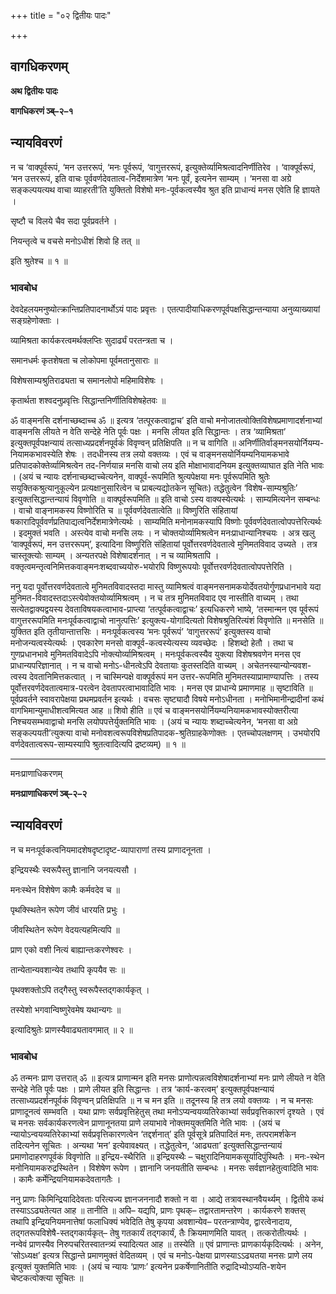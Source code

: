 +++
title = "०२ द्वितीयः पादः"

+++


## वागधिकरणम्

**अथ द्वितीयः पादः**

**वागधिकरणं ञ्ब्–२–१**

## **न्यायविवरणं**

न च ‘वाक्पूर्वरूपं, ‘मन उत्तररूपं, ‘मनः पूर्वरूपं, ‘वागुत्तररूपं, इत्युक्तेर्व्यामिश्रत्वादनिर्णीतिरेव । ‘वाक्पूर्वरूपं, ‘मन उत्तररूपं, इति वाचः पूर्ववर्णदेवतात्व-निर्देशमात्रेण ‘मनः पूर्वं, इत्यनेन साम्यम् । ‘मनसा वा अग्रे सङ्कल्पयत्यथ वाचा व्याहरती’ति युक्तितो विशेषो मनः-पूर्वकत्वस्यैव श्रुत इति प्राधान्यं मनस एवेति हि ज्ञायते ।

सृष्टौ च विलये चैव सदा पूर्वप्रवर्तने ।

नियन्तृत्वे च वचसे मनोऽधीशं शिवो हि तत् ॥

इति श्रुतेश्च ॥ १ ॥

### **भावबोध**

देवदेहलयमनुष्योत्क्रान्तिप्रतिपादनार्थोऽयं पादः प्रवृत्तः । एतत्पादीयाधिकरणपूर्वपक्षसिद्धान्तन्याया अनुव्याख्यायां सङ्ग्रहेणोक्ताः ।

व्यामिश्रता कार्यकरत्वमर्थक्लप्तिः सुदार्ढ्यं परतन्त्रता च ।

समानधर्मः कृतशेषता च लोकोपमा पूर्वमतानुसाराः ॥

विशेषसाम्यश्रुतिराढ्यता च समानलोपो महिमाविशेषः ।

कृतार्थता शश्वदनुप्रवृत्तिः सिद्धान्तनिर्णीतिविशेषहेतवः ॥

ॐ वाङ्मनसि दर्शनाच्छब्दाच्च ॐ ॥ इत्यत्र ‘तत्पूरकत्वाद्वाच’ इति वाचो मनोजातत्वोक्तिविशेषप्रमाणादर्शनाभ्यां वाङ्मनसि लीयते न वेति सन्देहे नेति पूर्वः पक्षः । मनसि लीयत इति सिद्धान्तः । तत्र ‘व्यामिश्रता’ इत्युक्तपूर्वपक्षन्यायं तत्साध्यप्रदर्शनपूर्वकं विवृण्वन् प्रतिक्षिपति ॥ न च वागिति ॥ अनिर्णीतिर्वाङ्मनसयोर्नियम्य-नियामकभावस्येति शेषः । तदधीनस्य तत्र लयो वक्तव्यः । एवं च वाङ्मनसयोर्नियम्यनियामकभावे प्रतिपादकोक्तेर्व्यामिश्रत्वेन तद-निर्णयान्न मनसि वाचो लय इति मोक्षाभावादनियम इत्युक्तव्याघात इति नेति भावः । (अयं च न्यायः दर्शनाच्छब्दाच्चेत्यनेन, वाक्पूर्व-रूपमिति श्रुत्यपेक्षया मनः पूर्वरूपमिति श्रुतेः सयुक्तिकश्रुत्यानुकूल्येन प्रत्यक्षानुसारित्वेन च प्राबल्यद्योतकेन सूचितः) तद्धेतुत्वेन ‘विशेष-साम्यश्रुतिः’ इत्युक्तसिद्धान्तन्यायं विवृणोति ॥ वाक्पूर्वरूपमिति ॥ इति वाचो ऽस्य वाक्यस्येत्यर्थः । साम्यमित्यनेन सम्बन्धः । वाचो वाङ्नामकस्य विष्णोरिति च ॥ पूर्ववर्णदेवतात्वेति ॥ विष्णुरिति संहितायां षकारादिपूर्ववर्णप्रतिपाद्यत्वनिर्देशमात्रेणेत्यर्थः । साम्यमिति मनोनामकस्यापि विष्णोः पूर्ववर्णदेवतात्वोपपत्तेरित्यर्थः । इदमुक्तं भवति । अस्त्येव वाचो मनसि लयः । न चोक्तयोर्व्यामिश्रत्वेन मनःप्राधान्यानिश्चयः । अत्र खलु ‘वाक्पूर्वरूपं, मन उत्तररूपम्’, इत्यादिना विष्णुरिति संहितायां पूर्वोत्तरवर्णदेवतात्वे मुनिमतविवाद उच्यते । तत्र चास्तूक्त्योः साम्यम् । अन्यतरपक्षे विशेषादर्शनात् । न च व्यामिश्रतापि । वक्तृत्वमन्तृत्वनिमित्तकवाङ्मनःशब्दवाच्ययोरु-भयोरपि विष्णुरूपयोः पूर्वोत्तरवर्णदेवतात्वोपपत्तेरिति ।

ननु यदा पूर्वोत्तरवर्णदेवतात्वे मुनिमतविवादस्तदा मास्तु व्यामिश्रत्वं वाङ्मनसनामकयोर्देवतयोर्गुणप्रधानभावे यदा मुनिमत-विवादस्तदाऽस्त्येवोक्तयोर्व्यामिश्रत्वम् । न च तत्र मुनिमतविवाद एव नास्तीति वाच्यम् । तथा सत्येतद्वाक्यद्वयस्य देवताविषयकत्वाभाव-प्राप्त्या ‘तत्पूर्वकत्वाद्वाचः’ इत्यधिकरणे भाष्ये, ‘तस्मान्मन एव पूर्वरूपं वागुत्तररूपमिति मनःपूर्वकत्वाद्वाचो नानुत्पत्तिः’ इत्युक्त्य-योगादित्यतो विशेषश्रुतिरित्यंशं विवृणोति ॥ मनसेति ॥ युक्तित इति तृतीयान्तात्तसिः । मनःपूर्वकत्वस्य ‘मनः पूर्वरूपं’ ‘वागुत्तररूपं’ इत्युक्तस्य वाचो मनोजन्यत्वस्येत्यर्थः । एवकारेण मनसो वाक्पूर्व-कत्वस्येत्यस्य व्यवच्छेदः । हिशब्दो हेतौ । तथा च गुणप्रधानभावे मुनिमतविवादेऽपि नोक्त्योर्व्यामिश्रत्वम् । मनःपूर्वकत्वस्यैव युक्त्या विशेषश्रवणेन मनस एव प्राधान्यपरिज्ञानात् । न च वाचो मनोऽ-धीनत्वेऽपि देवतायाः कुतस्तदिति वाच्यम् । अचेतनस्यान्योन्यवश-त्वस्य देवतानिमित्तकत्वात् । न चास्मिन्पक्षे वाक्पूर्वरूपं मन उत्तर-रूपमिति मुनिमतस्याप्रामाण्यापत्तिः । तस्य पूर्वोत्तरवर्णदेवतात्वमात्र-परत्वेन देवतापरत्वाभावादिति भावः । मनस एव प्राधान्ये प्रमाणमाह ॥ सृष्टाविति ॥ पूर्वप्रवर्तने स्वावरापेक्षया प्रथमप्रवर्तन इत्यर्थः । वचसः सृष्ट्यादौ विषये मनोऽधीनता । मनोभिमानीन्द्रादीनां कथं वागभिमान्युमाधीशत्वमित्यत आह ॥ शिवो हीति ॥ एवं च वाङ्मनसयोर्नियम्यनियामकभावस्योक्तरीत्या निश्चयसम्भवाद्वाचो मनसि लयोपपत्तेर्युक्तमिति भावः । (अयं च न्यायः शब्दाच्चेत्यनेन, ‘मनसा वा अग्रे सङ्कल्पयती’त्युक्त्या वाचो मनोवशत्वरूपविशेषप्रतिपादक-श्रुतिग्राहकेणोक्तः । एतच्चोपलक्षणम् । उभयोरपि वर्णदेवतात्वरूप-साम्यस्यापि श्रुतत्वादित्यपि द्रष्टव्यम्) ॥ १ ॥

------------------------------------------------------------------------

मनःप्राणाधिकरणम्

**मनःप्राणाधिकरणं ञ्ब्–२–२**

## **न्यायविवरणं**

न च मनःपूर्वकत्वनियमादशेषदृष्टादृष्ट-व्यापाराणां तस्य प्राणादनूनता ।

इन्द्रियस्थैः स्वरूपैस्तु ज्ञानानि जनयत्यसौ ।

मनःस्थेन विशेषेण कामैः कर्मवदेव च ॥

पृथक्स्थितेन रूपेण जीवं धारयति प्रभुः ।

जीवस्थितेन रूपेण वेदयत्यहमित्यपि ॥

प्राण एको वशी नित्यं बाह्यान्तःकरणेश्वरः ।

तान्येतान्यवशान्येव तथापि कृपयैव सः ॥

पृथक्शक्तोऽपि तद्गैस्तु स्वरूपैस्तद्गकार्यकृत् ।

तस्येशो भगवान्विष्णुरेवमेष यथान्यगः ॥

इत्यादिश्रुतेः प्राणस्यैवाढ्यतावगमात् ॥ २ ॥

### **भावबोध**

ॐ तन्मनः प्राण उत्तरात् ॐ ॥ इत्यत्र प्राणान्मन इति मनसः प्राणोत्पन्नत्वविशेषादर्शनाभ्यां मनः प्राणे लीयते न वेति सन्देहे नेति पूर्वः पक्षः । प्राणे लीयत इति सिद्धान्तः । तत्र ‘कार्य-करत्वम्’ इत्युक्तपूर्वपक्षन्यायं तत्साध्यप्रदर्शनपूर्वकं विवृण्वन् प्रतिक्षिपति ॥ न च मन इति ॥ तदूनस्य हि तत्र लयो वक्तव्यः । न च मनसः प्राणादूनत्वं सम्भवति । यथा प्राणः सर्वप्रवृत्तिहेतुस् तथा मनोऽप्यन्वयव्यतिरेकाभ्यां सर्वप्रवृत्तिकारणं दृश्यते । एवं च मनसः सर्वकार्यकरणत्वेन प्राणानूनतया प्राणे लयाभावे नोक्तमयुक्तमिति नेति भावः । (अयं च न्यायोऽन्वयव्यतिरेकाभ्यां सर्वप्रवृत्तिकारणत्वेन ‘तद्दर्शनात्’ इति पूर्वसूत्रे प्रतिपादितं मनः, तत्परामर्शकेन तदित्यनेन सूचितः । अन्यथा ‘मन’ इत्येवावक्ष्यत् । तद्धेतुत्वेन, ‘आढ्यता’ इत्युक्तसिद्धान्तन्यायं प्रमाणोदाहरणपूर्वकं विवृणोति ॥ इन्द्रिय-स्थैरिति ॥ इन्द्रियस्थैः – चक्षुरादिनियामकसूर्यादिपुंस्थितैः । मनः-स्थेन मनोनियामकरुद्रस्थितेन । विशेषेण रूपेण । ज्ञानानि जनयतीति सम्बन्धः । मनसः सर्वज्ञानहेतुत्वादिति भावः । कामैः कर्मेन्द्रियनियामकदेवतागतैः ।

ननु प्राणः किमिन्द्रियादिदेवताः परित्यज्य ज्ञानजननादौ शक्तो न वा । आद्ये तत्रावस्थानवैयर्थ्यम् । द्वितीये कथं तस्याऽऽढ्यतेत्यत आह ॥ तानीति ॥ अपि– यद्यपि, प्राणः पृथक्– तद्वारतामन्तरेण । कार्यकरणे शक्तस् तथापि इन्द्रियनियमनात्तेषां फलाधिक्यं भवेदिति तेषु कृपया अवशान्येव– परतन्त्राण्येव, द्वारत्वेनादाय, तद्गतरूपविशेषै-स्तद्गकार्यकृत्– तेषु गतकार्यं तद्गकार्यं, तैः क्रियमाणमिति यावत् । तत्करोतीत्यर्थः । नन्वेवं प्राणस्यैव निरुपचरितस्वातन्त्र्यं स्यादित्यत आह ॥ तस्येति ॥ एवं प्राणान्तः प्राणकार्यकृदित्यर्थः । अनेन, ‘सोऽध्यक्ष’ इत्यत्र सिद्धान्ते प्रमाणमुक्तं वेदितव्यम् । एवं च मनोऽ-पेक्षया प्राणस्याऽऽढ्यतया मनसः प्राणे लय इत्युक्तं युक्तमिति भावः । (अयं च न्यायः ‘प्राणः’ इत्यनेन प्रकर्षेणानितीति रुद्रादिभ्योऽप्यति-शयेन चेष्टकत्वोक्त्या सूचितः ॥

